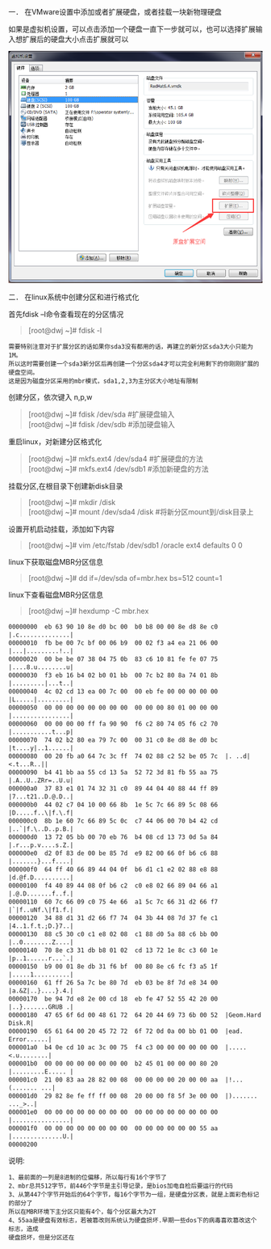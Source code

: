一． 在VMware设置中添加或者扩展硬盘，或者挂载一块新物理硬盘

如果是虚拟机设置，可以点击添加一个硬盘一直下一步就可以，也可以选择扩展输入想扩展后的硬盘大小点击扩展就可以

![image](https://github.com/dwjlw1314/DWJ-PROJECT/raw/master/PictureSource/1.17.1.jpg)

二． 在linux系统中创建分区和进行格式化

首先fdisk –l命令查看现在的分区情况
>[root@dwj ~]# fdisk -l
```
需要特别注意对于扩展分区的话如果你sda3没有都用的话，再建立的新分区sda3大小只能为1M。
所以这时需要创建一个sda3新分区后再创建一个分区sda4才可以完全利用剩下的你刚刚扩展的硬盘空间。
这是因为磁盘分区采用的mbr模式，sda1,2,3为主分区大小地址有限制
```

创建分区，依次键入 n,p,w
>[root@dwj ~]# fdisk /dev/sda         #扩展硬盘输入  <br>
>[root@dwj ~]# fdisk /dev/sdb         #添加硬盘输入

重启linux，对新建分区格式化
>[root@dwj ~]# mkfs.ext4 /dev/sda4     #扩展硬盘的方法  <br>
>[root@dwj ~]# mkfs.ext4 /dev/sdb1     #添加新硬盘的方法

挂载分区,在根目录下创建新disk目录
>[root@dwj ~]# mkdir /disk              <br>
>[root@dwj ~]# mount /dev/sda4 /disk    #将新分区mount到/disk目录上

设置开机启动挂载，添加如下内容
>[root@dwj ~]# vim /etc/fstab
/dev/sdb1   /oracle   ext4    defaults   0 0

linux下获取磁盘MBR分区信息
>[root@dwj ~]# dd if=/dev/sda of=mbr.hex bs=512 count=1

linux下查看磁盘MBR分区信息
>[root@dwj ~]# hexdump -C mbr.hex
```
00000000  eb 63 90 10 8e d0 bc 00  b0 b8 00 00 8e d8 8e c0  |.c..............|
00000010  fb be 00 7c bf 00 06 b9  00 02 f3 a4 ea 21 06 00  |...|.........!..|
00000020  00 be be 07 38 04 75 0b  83 c6 10 81 fe fe 07 75  |....8.u........u|
00000030  f3 eb 16 b4 02 b0 01 bb  00 7c b2 80 8a 74 01 8b  |.........|...t..|
00000040  4c 02 cd 13 ea 00 7c 00  00 eb fe 00 00 00 00 00  |L.....|.........|
00000050  00 00 00 00 00 00 00 00  00 00 00 80 01 00 00 00  |................|
00000060  00 00 00 00 ff fa 90 90  f6 c2 80 74 05 f6 c2 70  |...........t...p|
00000070  74 02 b2 80 ea 79 7c 00  00 31 c0 8e d8 8e d0 bc  |t....y|..1......|
00000080  00 20 fb a0 64 7c 3c ff  74 02 88 c2 52 be 05 7c  |. ..d|<.t...R..||
00000090  b4 41 bb aa 55 cd 13 5a  52 72 3d 81 fb 55 aa 75  |.A..U..ZRr=..U.u|
000000a0  37 83 e1 01 74 32 31 c0  89 44 04 40 88 44 ff 89  |7...t21..D.@.D..|
000000b0  44 02 c7 04 10 00 66 8b  1e 5c 7c 66 89 5c 08 66  |D.....f..\|f.\.f|
000000c0  8b 1e 60 7c 66 89 5c 0c  c7 44 06 00 70 b4 42 cd  |..`|f.\..D..p.B.|
000000d0  13 72 05 bb 00 70 eb 76  b4 08 cd 13 73 0d 5a 84  |.r...p.v....s.Z.|
000000e0  d2 0f 83 de 00 be 85 7d  e9 82 00 66 0f b6 c6 88  |.......}...f....|
000000f0  64 ff 40 66 89 44 04 0f  b6 d1 c1 e2 02 88 e8 88  |d.@f.D..........|
00000100  f4 40 89 44 08 0f b6 c2  c0 e8 02 66 89 04 66 a1  |.@.D.......f..f.|
00000110  60 7c 66 09 c0 75 4e 66  a1 5c 7c 66 31 d2 66 f7  |`|f..uNf.\|f1.f.|
00000120  34 88 d1 31 d2 66 f7 74  04 3b 44 08 7d 37 fe c1  |4..1.f.t.;D.}7..|
00000130  88 c5 30 c0 c1 e8 02 08  c1 88 d0 5a 88 c6 bb 00  |..0........Z....|
00000140  70 8e c3 31 db b8 01 02  cd 13 72 1e 8c c3 60 1e  |p..1......r...`.|
00000150  b9 00 01 8e db 31 f6 bf  00 80 8e c6 fc f3 a5 1f  |.....1..........|
00000160  61 ff 26 5a 7c be 80 7d  eb 03 be 8f 7d e8 34 00  |a.&Z|..}....}.4.|
00000170  be 94 7d e8 2e 00 cd 18  eb fe 47 52 55 42 20 00  |..}.......GRUB .|
00000180  47 65 6f 6d 00 48 61 72  64 20 44 69 73 6b 00 52  |Geom.Hard Disk.R|
00000190  65 61 64 00 20 45 72 72  6f 72 0d 0a 00 bb 01 00  |ead. Error......|
000001a0  b4 0e cd 10 ac 3c 00 75  f4 c3 00 00 00 00 00 00  |.....<.u........|
000001b0  00 00 00 00 00 00 00 00  b2 45 01 00 00 00 80 20  |.........E..... |
000001c0  21 00 83 aa 28 82 00 08  00 00 00 00 20 00 00 aa  |!...(....... ...|
000001d0  29 82 8e fe ff ff 00 08  20 00 00 f8 5f 3e 00 00  |)....... ..._>..|
000001e0  00 00 00 00 00 00 00 00  00 00 00 00 00 00 00 00  |................|
000001f0  00 00 00 00 00 00 00 00  00 00 00 00 00 00 55 aa  |..............U.|
00000200
```

说明:
```
1、最前面的一列是8进制的位偏移，所以每行有16个字节了
2、mbr总共512字节，前446个字节是主引导记录，是bios加电自检后要运行的代码
3、从第447个字节开始后的64个字节，每16个字节为一组，是硬盘分区表，就是上面彩色标记的部分了
所以在MBR环境下主分区只能有4个，每个分区最大为2T
4、55aa是硬盘有效标志，若被篡改则系统认为硬盘损坏.早期一些dos下的病毒喜欢篡改这个标志，造成
硬盘损坏，但是分区还在
```
